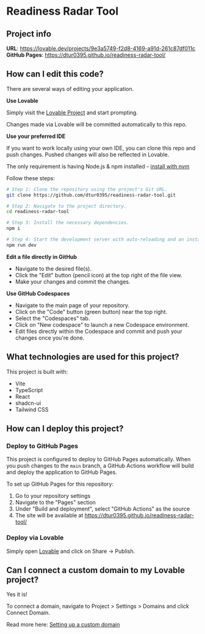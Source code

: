 # Readiness Radar Tool

## Project info

**URL**: https://lovable.dev/projects/9e3a5749-f2d8-4169-a91d-261c87df011c
**GitHub Pages**: https://dtur0395.github.io/readiness-radar-tool/

## How can I edit this code?

There are several ways of editing your application.
       
**Use Lovable**

Simply visit the [Lovable Project](https://lovable.dev/projects/9e3a5749-f2d8-4169-a91d-261c87df011c) and start prompting.

Changes made via Lovable will be committed automatically to this repo.

**Use your preferred IDE**

If you want to work locally using your own IDE, you can clone this repo and push changes. Pushed changes will also be reflected in Lovable.

The only requirement is having Node.js & npm installed - [install with nvm](https://github.com/nvm-sh/nvm#installing-and-updating)

Follow these steps:

```sh
# Step 1: Clone the repository using the project's Git URL.
git clone https://github.com/dtur0395/readiness-radar-tool.git

# Step 2: Navigate to the project directory.
cd readiness-radar-tool

# Step 3: Install the necessary dependencies.
npm i

# Step 4: Start the development server with auto-reloading and an instant preview.
npm run dev
```

**Edit a file directly in GitHub**

- Navigate to the desired file(s).
- Click the "Edit" button (pencil icon) at the top right of the file view.
- Make your changes and commit the changes.

**Use GitHub Codespaces**

- Navigate to the main page of your repository.
- Click on the "Code" button (green button) near the top right.
- Select the "Codespaces" tab.
- Click on "New codespace" to launch a new Codespace environment.
- Edit files directly within the Codespace and commit and push your changes once you're done.

## What technologies are used for this project?

This project is built with:

- Vite
- TypeScript
- React
- shadcn-ui
- Tailwind CSS

## How can I deploy this project?

### Deploy to GitHub Pages

This project is configured to deploy to GitHub Pages automatically. When you push changes to the `main` branch, a GitHub Actions workflow will build and deploy the application to GitHub Pages.

To set up GitHub Pages for this repository:

1. Go to your repository settings
2. Navigate to the "Pages" section
3. Under "Build and deployment", select "GitHub Actions" as the source
4. The site will be available at https://dtur0395.github.io/readiness-radar-tool/

### Deploy via Lovable

Simply open [Lovable](https://lovable.dev/projects/9e3a5749-f2d8-4169-a91d-261c87df011c) and click on Share -> Publish.

## Can I connect a custom domain to my Lovable project?

Yes it is!

To connect a domain, navigate to Project > Settings > Domains and click Connect Domain.

Read more here: [Setting up a custom domain](https://docs.lovable.dev/tips-tricks/custom-domain#step-by-step-guide)
